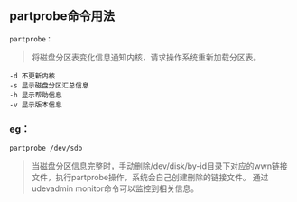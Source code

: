 ## partprobe命令用法
    partprobe：
>将磁盘分区表变化信息通知内核，请求操作系统重新加载分区表。

    -d 不更新内核
    -s 显示磁盘分区汇总信息
    -h 显示帮助信息
    -v 显示版本信息
### eg：
    partprobe /dev/sdb


>当磁盘分区信息完整时，手动删除/dev/disk/by-id目录下对应的wwn链接文件，执行partprobe操作，系统会自己创建删除的链接文件。
>通过udevadmin monitor命令可以监控到相关信息。
